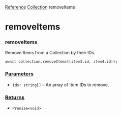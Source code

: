 [Reference](https://www.framer.com/developers/reference)
[Collection](https://www.framer.com/developers/reference/plugins-collection)
removeItems
# removeItems
### removeItems
Remove Items from a Collection by their IDs.
```
await collection.removeItems([item3.id, item4.id]);
```

### [Parameters](https://www.framer.com/developers/reference/plugins-collection-remove-items#parameters)
  * `ids: string[]` – An array of Item IDs to remove.


### [Returns](https://www.framer.com/developers/reference/plugins-collection-remove-items#returns)
  * `Promise<void>`


